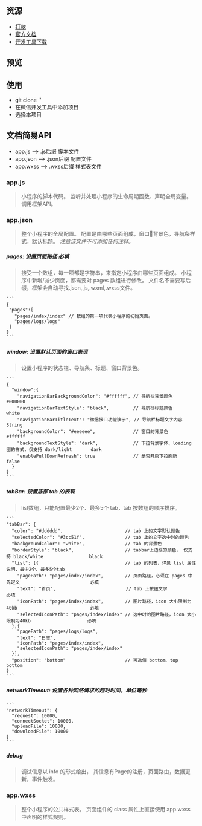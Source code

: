 ## 资源
* [打款](https://mp.weixin.qq.com/wxopen/wacontractorpage?action=remit_verify&lang=zh_CN&token=479859393)
* [官方文档](https://mp.weixin.qq.com/debug/wxadoc/dev/api/?t=20161102)
* [开发工具下载](https://mp.weixin.qq.com/debug/wxadoc/dev/devtools/download.html?t=20161107)

## 预览

## 使用
+ git clone ''
+ 在微信开发工具中添加项目
+ 选择本项目

## 文档简易API
* app.js   --> .js后缀 脚本文件
* app.json --> .json后缀 配置文件
* app.wxss --> .wxss后缀 样式表文件

### app.js
> 小程序的脚本代码。
监听并处理小程序的生命周期函数、声明全局变量。
调用框架API。

### app.json
> 整个小程序的全局配置。
配置是由哪些页面组成，窗口背景色，导航条样式，默认标题。
_注意该文件不可添加任何注释。_

##### pages: 设置页面路径 必填
> 接受一个数组，每一项都是字符串，来指定小程序由哪些页面组成。
小程序中新增/减少页面，都需要对 pages 数组进行修改。
文件名不需要写后缀，框架会自动寻找.json,.js,.wxml,.wxss文件。

    ```
    {
     "pages":[
       "pages/index/index" // 数组的第一项代表小程序的初始页面。
       "pages/logs/logs"
     ]
    }
    ```

##### window: 设置默认页面的窗口表现
> 设置小程序的状态栏、导航条、标题、窗口背景色。

    ```
    {
      "window":{
        "navigationBarBackgroundColor": "#ffffff", // 导航栏背景颜色                                        #000000
        "navigationBarTextStyle": "black",         // 导航栏标题颜色                                        white
        "navigationBarTitleText": "微信接口功能演示", // 导航栏标题文字内容                                    String
        "backgroundColor": "#eeeeee",              // 窗口的背景色                                         #ffffff
        "backgroundTextStyle": "dark",             // 下拉背景字体、loading 图的样式，仅支持 dark/light       dark
        "enablePullDownRefresh": true              // 是否开启下拉刷新                                      false
      }
    }
    ```

##### tabBar: 设置底部 tab 的表现
> list数组，只能配置最少2个、最多5个 tab，tab 按数组的顺序排序。

    ```
    "tabBar": {
      "color": "#dddddd",                       // tab 上的文字默认颜色
      "selectedColor": "#3cc51f",               // tab 上的文字选中时的颜色
      "backgroundColor": "white",               // tab 的背景色
      "borderStyle": "black",                   // tabbar上边框的颜色， 仅支持 black/white                 black
      "list": [{                                // tab 的列表，详见 list 属性说明，最少2个、最多5个tab
        "pagePath": "pages/index/index",        // 页面路径，必须在 pages 中先定义                          必填
        "text": "首页",                          // tab 上按钮文字                                        必填
        "iconPath": "pages/index/index",        // 图片路径，icon 大小限制为40kb                           必填
        "selectedIconPath": "pages/index/index" // 选中时的图片路径，icon 大小限制为40kb                     必填
      },{
        "pagePath": "pages/logs/logs",
        "text": "日志",
        "iconPath": "pages/index/index",
        "selectedIconPath": "pages/index/index"
      }],
      "position": "bottom"                      // 可选值 bottom、top                                    bottom
    }
    ```

##### networkTimeout: 设置各种网络请求的超时时间，单位毫秒
    ```
    "networkTimeout": {
      "request": 10000,
      "connectSocket": 10000,
      "uploadFile": 10000,
      "downloadFile": 10000
    }
    ```

##### debug
> 调试信息以 info 的形式给出，
其信息有Page的注册，页面路由，数据更新，事件触发。

### app.wxss
> 整个小程序的公共样式表。
页面组件的 class 属性上直接使用 app.wxss 中声明的样式规则。
